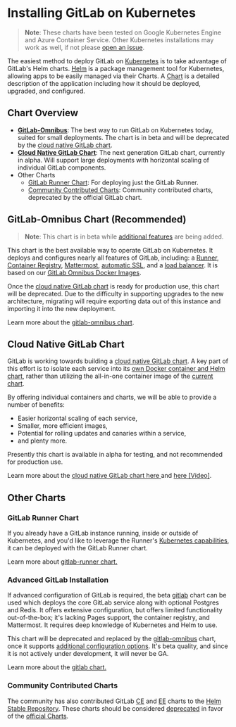 # Installing GitLab on Kubernetes
> **Note**: These charts have been tested on Google Kubernetes Engine and Azure Container Service. Other Kubernetes installations may work as well, if not please [open an issue](https://gitlab.com/charts/charts.gitlab.io/issues).

The easiest method to deploy GitLab on [Kubernetes](https://kubernetes.io/) is
to take advantage of GitLab's Helm charts. [Helm] is a package
management tool for Kubernetes, allowing apps to be easily managed via their
Charts. A [Chart] is a detailed description of the application including how it
should be deployed, upgraded, and configured.

## Chart Overview

* **[GitLab-Omnibus](gitlab_omnibus.md)**: The best way to run GitLab on Kubernetes today, suited for small deployments. The chart is in beta and will be deprecated by the [cloud native GitLab chart](#cloud-native-gitlab-chart).
* **[Cloud Native GitLab Chart](https://gitlab.com/charts/gitlab/blob/master/README.md)**: The next generation GitLab chart, currently in alpha. Will support large deployments with horizontal scaling of individual GitLab components.
* Other Charts
  * [GitLab Runner Chart](gitlab_runner_chart.md): For deploying just the GitLab Runner.
  * [Community Contributed Charts](#community-contributed-charts): Community contributed charts, deprecated by the official GitLab chart.

## GitLab-Omnibus Chart (Recommended)
> **Note**: This chart is in beta while [additional features](https://gitlab.com/charts/charts.gitlab.io/issues/68) are being added.

This chart is the best available way to operate GitLab on Kubernetes. It deploys and configures nearly all features of GitLab, including: a [Runner](https://docs.gitlab.com/runner/), [Container Registry](../../user/project/container_registry.html#gitlab-container-registry), [Mattermost](https://docs.gitlab.com/omnibus/gitlab-mattermost/), [automatic SSL](https://github.com/kubernetes/charts/tree/master/stable/kube-lego), and a [load balancer](https://github.com/kubernetes/ingress/tree/master/controllers/nginx). It is based on our [GitLab Omnibus Docker Images](https://docs.gitlab.com/omnibus/docker/README.html).

Once the [cloud native GitLab chart](#cloud-native-gitlab-chart) is ready for production use, this chart will be deprecated. Due to the difficulty in supporting upgrades to the new architecture, migrating will require exporting data out of this instance and importing it into the new deployment.

Learn more about the [gitlab-omnibus chart](gitlab_omnibus.md).

## Cloud Native GitLab Chart

GitLab is working towards building a [cloud native GitLab chart](https://gitlab.com/charts/gitlab/blob/master/README.md). A key part of this effort is to isolate each service into its [own Docker container and Helm chart](https://gitlab.com/gitlab-org/omnibus-gitlab/issues/2420), rather than utilizing the all-in-one container image of the [current chart](#gitlab-omnibus-chart-recommended).

By offering individual containers and charts, we will be able to provide a number of benefits:
* Easier horizontal scaling of each service,
* Smaller, more efficient images,
* Potential for rolling updates and canaries within a service,
* and plenty more.

Presently this chart is available in alpha for testing, and not recommended for production use. 

Learn more about the [cloud native GitLab chart here ](https://gitlab.com/charts/gitlab/blob/master/README.md) and [here [Video]](https://youtu.be/Z6jWR8Z8dv8).

## Other Charts

### GitLab Runner Chart

If you already have a GitLab instance running, inside or outside of Kubernetes, and you'd like to leverage the Runner's [Kubernetes capabilities](https://docs.gitlab.com/runner/executors/kubernetes.html), it can be deployed with the GitLab Runner chart.

Learn more about [gitlab-runner chart.](gitlab_runner_chart.md)

### Advanced GitLab Installation

If advanced configuration of GitLab is required, the beta [gitlab](gitlab_chart.md) chart can be used which deploys the core GitLab service along with optional Postgres and Redis. It offers extensive configuration, but offers limited functionality out-of-the-box; it's lacking Pages support, the container registry, and Mattermost. It requires deep knowledge of Kubernetes and Helm to use.

This chart will be deprecated and replaced by the [gitlab-omnibus](gitlab_omnibus.md) chart, once it supports [additional configuration options](https://gitlab.com/charts/charts.gitlab.io/issues/68). It's beta quality, and since it is not actively under development, it will never be GA.

Learn more about the [gitlab chart.](gitlab_chart.md)

### Community Contributed Charts

The community has also contributed GitLab [CE](https://github.com/kubernetes/charts/tree/master/stable/gitlab-ce) and [EE](https://github.com/kubernetes/charts/tree/master/stable/gitlab-ee) charts to the [Helm Stable Repository](https://github.com/kubernetes/charts#repository-structure). These charts should be considered [deprecated](https://github.com/kubernetes/charts/issues/1138) in favor of the [official Charts](gitlab_omnibus.md).

[chart]: https://github.com/kubernetes/charts
[helm]: https://github.com/kubernetes/helm/blob/master/README.md
